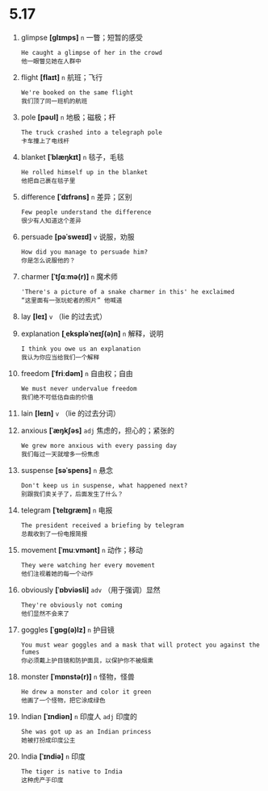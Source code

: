 # 5.17



1. glimpse **[ɡlɪmps]** `n` 一瞥；短暂的感受
    ```
    He caught a glimpse of her in the crowd
    他一眼瞥见她在人群中
    ```

2. flight **[flaɪt]** `n` 航班；飞行
    ```
    We're booked on the same flight
    我们顶了同一班机的航班
    ```

3. pole **[pəʊl]** `n` 地极；磁极；杆
    ```
    The truck crashed into a telegraph pole
    卡车撞上了电线杆
    ```

4. blanket **[ˈblæŋkɪt]** `n` 毯子，毛毯
    ```
    He rolled himself up in the blanket
    他把自己裹在毯子里
    ```

5. difference **[ˈdɪfrəns]** `n` 差异；区别
    ```
    Few people understand the difference
    很少有人知道这个差异
    ```

6. persuade **[pəˈsweɪd]** `v` 说服，劝服
    ```
    How did you manage to persuade him?
    你是怎么说服他的？
    ```

7. charmer **[ˈtʃɑːmə(r)]** `n` 魔术师
    ```
    'There's a picture of a snake charmer in this' he exclaimed
    “这里面有一张玩蛇者的照片” 他喊道
    ```

8. lay **[leɪ]** `v` （lie 的过去式）

9. explanation **[ˌekspləˈneɪʃ(ə)n]** `n` 解释，说明
    ```
    I think you owe us an explanation
    我认为你应当给我们一个解释
    ```

10. freedom **[ˈfriːdəm]** `n` 自由权；自由
    ```
    We must never undervalue freedom
    我们绝不可低估自由的价值
    ```

11. lain **[leɪn]** `v` （lie 的过去分词）

12. anxious **[ˈæŋkʃəs]** `adj` 焦虑的，担心的；紧张的
    ```
    We grew more anxious with every passing day
    我们每过一天就增多一份焦虑
    ```

13. suspense **[səˈspens]** `n` 悬念
    ```
    Don't keep us in suspense, what happened next?
    别跟我们卖关子了，后面发生了什么？
    ```

14. telegram **[ˈtelɪɡræm]** `n` 电报
    ```
    The president received a briefing by telegram
    总裁收到了一份电报简报
    ```

15. movement **[ˈmuːvmənt]** `n` 动作；移动
    ```
    They were watching her every movement
    他们注视着她的每一个动作
    ```

16. obviously **[ˈɒbviəsli]** `adv` （用于强调）显然
    ```
    They're obviously not coming
    他们显然不会来了
    ```

17. goggles **[ˈɡɒɡ(ə)lz]** `n` 护目镜
    ```
    You must wear goggles and a mask that will protect you against the fumes
    你必须戴上护目镜和防护面具，以保护你不被烟熏
    ```

18. monster **[ˈmɒnstə(r)]** `n` 怪物，怪兽
    ```
    He drew a monster and color it green
    他画了一个怪物，把它涂成绿色
    ```

19. Indian **[ˈɪndiən]** `n` 印度人 `adj` 印度的
    ```
    She was got up as an Indian princess
    她被打扮成印度公主
    ```

20. India **[ˈɪndiə]** `n` 印度
    ```
    The tiger is native to India
    这种虎产于印度
    ```
